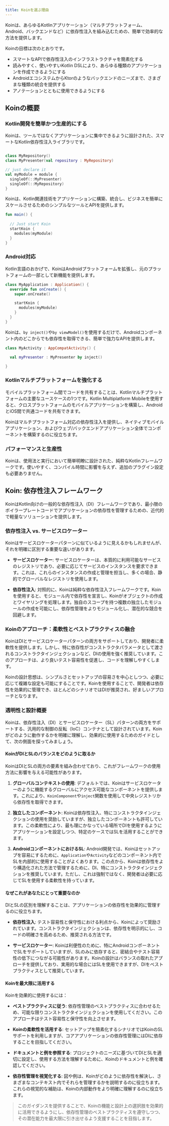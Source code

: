 ```yaml
---
title: Koinを選ぶ理由
---
```


Koinは、あらゆるKotlinアプリケーション（マルチプラットフォーム、Android、バックエンドなど）に依存性注入を組み込むための、簡単で効率的な方法を提供します。

Koinの目標は次のとおりです。
- スマートなAPIで依存性注入のインフラストラクチャを簡素化する
- 読みやすく、使いやすいKotlin DSLにより、あらゆる種類のアプリケーションを作成できるようにする
- AndroidエコシステムからKtorのようなバックエンドのニーズまで、さまざまな種類の統合を提供する
- アノテーションとともに使用できるようにする

## Koinの概要

### Kotlin開発を簡単かつ生産的にする

Koinは、ツールではなくアプリケーションに集中できるように設計された、スマートなKotlin依存性注入ライブラリです。

```kotlin

class MyRepository()
class MyPresenter(val repository : MyRepository) 

// just declare it 
val myModule = module { 
  singleOf(::MyPresenter)
  singleOf(::MyRepository)
}
```

Koinは、Kotlin関連技術をアプリケーションに構築、統合し、ビジネスを簡単にスケールさせるためのシンプルなツールとAPIを提供します。

```kotlin
fun main() { 
  
  // Just start Koin
  startKoin {
    modules(myModule)
  }
} 
```

### Android対応

Kotlin言語のおかげで、KoinはAndroidプラットフォームを拡張し、元のプラットフォームの一部として新機能を提供します。

```kotlin
class MyApplication : Application() {
  override fun onCreate() {
    super.onCreate()

    startKoin {
      modules(myModule)
    }
  } 
}
```

Koinは、`by inject()`や`by viewModel()`を使用するだけで、Androidコンポーネント内のどこからでも依存性を取得できる、簡単で強力なAPIを提供します。

```kotlin
class MyActivity : AppCompatActivity() {

  val myPresenter : MyPresenter by inject()

} 
```

### Kotlinマルチプラットフォームを強化する

モバイルプラットフォーム間でコードを共有することは、Kotlinマルチプラットフォームの主要なユースケースの1つです。Kotlin Multiplatform Mobileを使用すると、クロスプラットフォームのモバイルアプリケーションを構築し、AndroidとiOS間で共通コードを共有できます。

Koinはマルチプラットフォーム対応の依存性注入を提供し、ネイティブモバイルアプリケーション、およびウェブ/バックエンドアプリケーション全体でコンポーネントを構築するのに役立ちます。

### パフォーマンスと生産性

Koinは、使用法と実行において簡単明瞭に設計された、純粋なKotlinフレームワークです。使いやすく、コンパイル時間に影響を与えず、追加のプラグイン設定も必要ありません。

## Koin: 依存性注入フレームワーク

KoinはKotlin向けの一般的な依存性注入（DI）フレームワークであり、最小限のボイラープレートコードでアプリケーションの依存性を管理するための、近代的で軽量なソリューションを提供します。

### 依存性注入 vs. サービスロケーター

Koinはサービスロケーターパターンに似ているように見えるかもしれませんが、それを明確に区別する重要な違いがあります。

-   **サービスロケーター**: サービスロケーターは、本質的に利用可能なサービスのレジストリであり、必要に応じてサービスのインスタンスを要求できます。これは、これらのインスタンスの作成と管理を担当し、多くの場合、静的でグローバルなレジストリを使用します。

-   **依存性注入**: 対照的に、Koinは純粋な依存性注入フレームワークです。Koinを使用すると、モジュール内で依存性を宣言し、Koinがオブジェクトの作成とワイヤリングを処理します。独自のスコープを持つ複数の独立したモジュールの作成を可能にし、依存性管理をよりモジュール化し、潜在的な競合を回避します。

### Koinのアプローチ：柔軟性とベストプラクティスの融合

KoinはDIとサービスロケーターパターンの両方をサポートしており、開発者に柔軟性を提供します。しかし、特に依存性がコンストラクタパラメータとして渡されるコンストラクタインジェクションなど、DIの使用を強く推奨しています。このアプローチは、より良いテスト容易性を促進し、コードを理解しやすくします。

Koinの設計思想は、シンプルさとセットアップの容易さを中心としつつ、必要に応じて複雑な設定も可能にすることです。Koinを使用することで、開発者は依存性を効果的に管理でき、ほとんどのシナリオではDIが推奨され、好ましいアプローチとなります。

### 透明性と設計概要

Koinは、依存性注入（DI）とサービスロケーター（SL）パターンの両方をサポートする、汎用的な制御の反転（IoC）コンテナとして設計されています。Koinがどのように動作するかを明確に理解し、効果的に使用するためのガイドとして、次の側面を探ってみましょう。

#### KoinがDIとSLのバランスをどのように取るか

KoinはDIとSLの両方の要素を組み合わせており、これがフレームワークの使用方法に影響を与える可能性があります。

1.  **グローバルコンテキストの使用**: デフォルトでは、Koinはサービスロケーターのように機能するグローバルにアクセス可能なコンポーネントを提供します。これにより、`KoinComponent`や`inject`関数を使用して中央レジストリから依存性を取得できます。

2.  **独立したコンポーネント**: Koinは依存性注入、特にコンストラクタインジェクションの使用を奨励していますが、独立したコンポーネントも許可しています。この柔軟性により、最も理にかなっている場所でDIを使用するようにアプリケーションを設定しつつ、特定のケースではSLを活用することができます。

3.  **AndroidコンポーネントにおけるSL**: Android開発では、Koinはセットアップを容易にするために、`Application`や`Activity`などのコンポーネント内でSLを内部的に使用することがよくあります。この点から、Koinは依存性をより構造化された方法で管理するために、DI、特にコンストラクタインジェクションを推奨しています。ただし、これは強制ではなく、開発者は必要に応じてSLを使用する柔軟性を持っています。

#### なぜこれがあなたにとって重要なのか

DIとSLの区別を理解することは、アプリケーションの依存性を効果的に管理するのに役立ちます。

-   **依存性注入**: テスト容易性と保守性における利点から、Koinによって奨励されています。コンストラクタインジェクションは、依存性を明示的にし、コードの明確さを高めるため、推奨される方法です。

-   **サービスロケーター**: Koinは利便性のために、特にAndroidコンポーネントでSLをサポートしていますが、SLのみに依存すると、密結合やテスト容易性の低下につながる可能性があります。Koinの設計はバランスの取れたアプローチを提供しており、実用的な場合にはSLを使用できますが、DIをベストプラクティスとして推奨しています。

#### Koinを最大限に活用する

Koinを効果的に使用するには：

-   **ベストプラクティスに従う**: 依存性管理のベストプラクティスに合わせるため、可能な限りコンストラクタインジェクションを使用してください。このアプローチはテスト容易性と保守性を向上させます。

-   **Koinの柔軟性を活用する**: セットアップを簡素化するシナリオではKoinのSLサポートを利用しますが、コアアプリケーションの依存性管理にはDIに依存することを目指してください。

-   **ドキュメントと例を参照する**: プロジェクトのニーズに基づいてDIとSLを適切に設定し、使用する方法を理解するために、Koinのドキュメントと例を確認してください。

-   **依存性管理を視覚化する**: 図や例は、Koinがどのように依存性を解決し、さまざまなコンテキスト内でそれらを管理するかを説明するのに役立ちます。これらの視覚的な補助は、Koinの内部動作をより明確に理解するのに役立ちます。

> このガイダンスを提供することで、Koinの機能と設計上の選択肢を効果的に活用できるようにし、依存性管理のベストプラクティスを遵守しつつ、その潜在能力を最大限に引き出せるよう支援することを目指します。